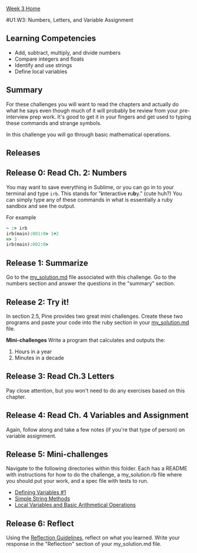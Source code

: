 [Week 3 Home](../)

#U1.W3: Numbers, Letters, and Variable Assignment


## Learning Competencies
- Add, subtract, multiply, and divide numbers
- Compare integers and floats
- Identify and use strings
- Define local variables

## Summary
For these challenges you will want to read the chapters and actually do what he says even though much of it will probably be review from your pre-interview prep work. It's good to get it in your fingers and get used to typing these commands and strange symbols.

In this challenge you will go through basic mathematical operations.

## Releases

## Release 0: Read Ch. 2: Numbers
You may want to save everything in Sublime, or you can go in to your terminal and type `irb`. This stands for "<strong>i</strong>nteractive <strong>r</strong>u<strong>b</strong>y." (cute huh?) You can simply type any of these commands in what is essentially a ruby sandbox and see the output.

For example

```ruby
~ :> irb
irb(main):001:0> 1+2
=> 3
irb(main):002:0>
```


## Release 1: Summarize
Go to the [my_solution.md](my_solution.md) file associated with this challenge. Go to the numbers section and answer the questions in the "summary" section.

## Release 2: Try it!
In section 2.5, Pine provides two great mini challenges. Create these two programs and paste your code into the ruby section in your [my_solution.md](my_solution.md) file.

**Mini-challenges**
Write a program that calculates and outputs the:
1. Hours in a year
2. Minutes in a decade

## Release 3: Read Ch.3 Letters

Pay close attention, but you won't need to do any exercises based on this chapter.

## Release 4: Read Ch. 4 Variables and Assignment
Again, follow along and take a few notes (if you're that type of person) on variable assignment.

## Release 5: Mini-challenges
Navigate to the following directories within this folder. Each has a README with instructions for how to do the challenge, a my_solution.rb file where you should put your work, and a spec file with tests to run.

- [Defining Variables #1](1-defining-variables)
- [Simple String Methods](2-simple-string-methods)
- [Local Variables and Basic Arithmetical Operations](3-local-variables)


## Release 6: Reflect
Using the [Reflection Guidelines](https://github.com/Devbootcamp/phase-0-handbook/blob/master/coding-references/reflection-guidelines.md), reflect on what you learned. Write your response in the "Reflection" section of your my_solution.md file.
